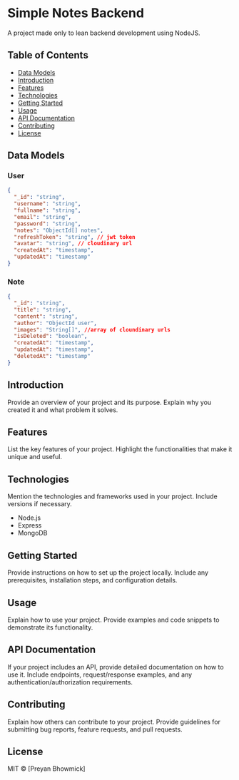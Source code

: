 # Simple Notes Backend

A project made only to lean backend development using NodeJS.

## Table of Contents

- [Data Models](#data-models)
- [Introduction](#introduction)
- [Features](#features)
- [Technologies](#technologies)
- [Getting Started](#getting-started)
- [Usage](#usage)
- [API Documentation](#api-documentation)
- [Contributing](#contributing)
- [License](#license)

## Data Models

### User

```json
{
  "_id": "string",
  "username": "string",
  "fullname": "string",
  "email": "string",
  "password": "string",
  "notes": "ObjectId[] notes",
  "refreshToken": "string", // jwt token
  "avatar": "string", // cloudinary url
  "createdAt": "timestamp",
  "updatedAt": "timestamp"
}
```

### Note

```json
{
  "_id": "string",
  "title": "string",
  "content": "string",
  "author": "ObjectId user",
  "images": "String[]", //array of cloundinary urls
  "isDeleted": "boolean",
  "createdAt": "timestamp",
  "updatedAt": "timestamp",
  "deletedAt": "timestamp"
}
```

## Introduction

Provide an overview of your project and its purpose. Explain why you created it and what problem it solves.

## Features

List the key features of your project. Highlight the functionalities that make it unique and useful.

## Technologies

Mention the technologies and frameworks used in your project. Include versions if necessary.

- Node.js
- Express
- MongoDB

## Getting Started

Provide instructions on how to set up the project locally. Include any prerequisites, installation steps, and configuration details.

## Usage

Explain how to use your project. Provide examples and code snippets to demonstrate its functionality.

## API Documentation

If your project includes an API, provide detailed documentation on how to use it. Include endpoints, request/response examples, and any authentication/authorization requirements.

## Contributing

Explain how others can contribute to your project. Provide guidelines for submitting bug reports, feature requests, and pull requests.

## License

MIT © [Preyan Bhowmick]
